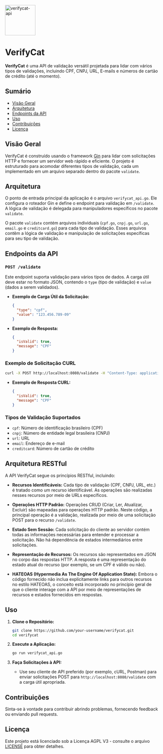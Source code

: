 <img src="https://github.com/gatinhodev/verifycat/assets/135276762/8f4b2368-3733-4864-8c28-c7719edf0ece" alt="verifycat-api" width="100" height="100">

# VerifyCat  

**VerifyCat** é uma API de validação versátil projetada para lidar com vários tipos de validações, incluindo CPF, CNPJ, URL, E-mails e números de cartão de crédito (até o momento).

## Sumário

- [Visão Geral](#visão-geral)
- [Arquitetura](#arquitetura)
- [Endpoints da API](#endpoints-da-api)
- [Uso](#uso)
- [Contribuições](#contribuições)
- [Licença](#licença)

## Visão Geral

VerifyCat é construído usando o framework [Gin](https://github.com/gin-gonic/gin) para lidar com solicitações HTTP e fornecer um servidor web rápido e eficiente. O projeto é estruturado para acomodar diferentes tipos de validação, cada um implementado em um arquivo separado dentro do pacote `validate`.

## Arquitetura

O ponto de entrada principal da aplicação é o arquivo `verifycat_api.go`. Ele configura o roteador Gin e define o endpoint para validação em `/validate`. A lógica de validação é delegada para manipuladores específicos no pacote `validate`.

O pacote `validate` contém arquivos individuais (`cpf.go`, `cnpj.go`, `url.go`, `email.go` e `creditcard.go`) para cada tipo de validação. Esses arquivos contêm a lógica de validação e manipulação de solicitações específicas para seu tipo de validação.

## Endpoints da API

### `POST /validate`

Este endpoint suporta validação para vários tipos de dados. A carga útil deve estar no formato JSON, contendo o `type` (tipo de validação) e `value` (dados a serem validados).

- **Exemplo de Carga Útil da Solicitação:**
  ```json
  {
    "type": "cpf",
    "value": "123.456.789-09"
  }
  ```

- **Exemplo de Resposta:**
  ```json
  {
    "isValid": true,
    "message": "CPF"
  }
  ```

### Exemplo de Solicitação CURL

```bash
curl -X POST http://localhost:8080/validate -H "Content-Type: application/json" -d '{"type": "cpf", "value": "123.456.789-09"}'
```

- **Exemplo de Resposta CURL:**
  ```json
  {
    "isValid": true,
    "message": "CPF"
  }
  ```

### Tipos de Validação Suportados

- `cpf`: Número de identificação brasileiro (CPF)
- `cnpj`: Número de entidade legal brasileira (CNPJ)
- `url`: URL
- `email`: Endereço de e-mail
- `creditcard`: Número de cartão de crédito

## Arquitetura RESTful

A API VerifyCat segue os princípios RESTful, incluindo:

- **Recursos Identificáveis:** Cada tipo de validação (CPF, CNPJ, URL, etc.) é tratado como um recurso identificável. As operações são realizadas nesses recursos por meio de URLs específicos.

- **Operações HTTP Padrão:** Operações CRUD (Criar, Ler, Atualizar, Excluir) são mapeadas para operações HTTP padrão. Neste código, a principal operação é a validação, realizada por meio de uma solicitação POST para o recurso `/validate`.

- **Estado Sem Sessão:** Cada solicitação do cliente ao servidor contém todas as informações necessárias para entender e processar a solicitação. Não há dependência de estados intermediários entre solicitações.

- **Representação de Recursos:** Os recursos são representados em JSON no corpo das respostas HTTP. A resposta é uma representação do estado atual do recurso (por exemplo, se um CPF é válido ou não).

- **HATEOAS (Hypermedia As The Engine Of Application State):** Embora o código fornecido não inclua explicitamente links para outros recursos no estilo HATEOAS, o conceito está incorporado no princípio geral de que o cliente interage com a API por meio de representações de recursos e estados fornecidos em respostas.

## Uso

1. **Clone o Repositório:**
   ```bash
   git clone https://github.com/your-username/verifycat.git
   cd verifycat
   ```

2. **Execute a Aplicação:**
   ```bash
   go run verifycat_api.go
   ```

3. **Faça Solicitações à API:**
   - Use seu cliente de API preferido (por exemplo, cURL, Postman) para enviar solicitações POST para `http://localhost:8080/validate` com a carga útil apropriada.

## Contribuições

Sinta-se à vontade para contribuir abrindo problemas, fornecendo feedback ou enviando pull requests.

## Licença

Este projeto está licenciado sob a Licença AGPL V3 - consulte o arquivo [LICENSE](LICENSE) para obter detalhes.
